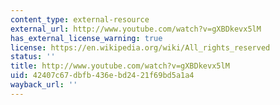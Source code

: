 ```yaml
---
content_type: external-resource
external_url: http://www.youtube.com/watch?v=gXBDkevx5lM
has_external_license_warning: true
license: https://en.wikipedia.org/wiki/All_rights_reserved
status: ''
title: http://www.youtube.com/watch?v=gXBDkevx5lM
uid: 42407c67-dbfb-436e-bd24-21f69bd5a1a4
wayback_url: ''
---
```

